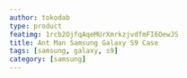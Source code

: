 ```yaml
---
author: tokodab
type: product
featimg: 1rcb2OjfqAqeMUrXmrkzjvdfmFI6OewJS
title: Ant Man Samsung Galaxy S9 Case
tags: [samsung, galaxy, s9]
category: [samsung]
---
```

